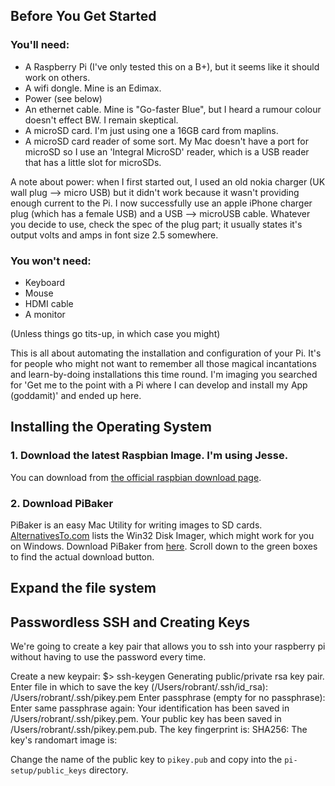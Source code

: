 ## Before You Get Started

### You'll need:

* A Raspberry Pi (I've only tested this on a B+), but it seems like it should work on others.
* A wifi dongle. Mine is an Edimax.
* Power (see below)
* An ethernet cable. Mine is "Go-faster Blue", but I heard a rumour colour doesn't effect BW. I remain skeptical.
* A microSD card. I'm just using one a 16GB card from maplins.
* A microSD card reader of some sort. My Mac doesn't have a port for microSD so I use an 'Integral MicroSD' reader, which is a USB reader that has a little slot for microSDs.

A note about power: when I first started out, I used an old nokia charger (UK wall plug --> micro USB) but it didn't work because it wasn't providing enough current to the Pi. I now successfully use an apple iPhone charger plug (which has a female USB) and a USB --> microUSB cable. Whatever you decide to use, check the spec of the plug part; it usually states it's output volts and amps in font size 2.5 somewhere.

### You won't need:

* Keyboard
* Mouse
* HDMI cable
* A monitor

(Unless things go tits-up, in which case you might)

This is all about automating the installation and configuration of your Pi. It's for people who might not want to remember all those magical incantations and learn-by-doing installations this time round. I'm imaging you searched for 'Get me to the point with a Pi where I can develop and install my App (goddamit)' and ended up here.

## Installing the Operating System

### 1. Download the latest Raspbian Image. I'm using Jesse.

You can download from [the official raspbian download page](https://www.raspberrypi.org/downloads/raspbian/).


### 2. Download PiBaker
PiBaker is an easy Mac Utility for writing images to SD cards. [AlternativesTo.com](http://alternativeto.net/software/applepi-baker/about/) lists the Win32 Disk Imager, which might work for you on Windows. Download PiBaker from [here](http://www.tweaking4all.com/software/macosx-software/macosx-apple-pi-baker/). Scroll down to the green boxes to find the actual download button.

## Expand the file system



## Passwordless SSH and Creating Keys

We're going to create a key pair that allows you to ssh into your raspberry pi without having to
use the password every time. 

Create a new keypair:
	$> ssh-keygen
	Generating public/private rsa key pair.
	Enter file in which to save the key (/Users/robrant/.ssh/id_rsa): /Users/robrant/.ssh/pikey.pem
	Enter passphrase (empty for no passphrase): 
	Enter same passphrase again: 
	Your identification has been saved in /Users/robrant/.ssh/pikey.pem.
	Your public key has been saved in /Users/robrant/.ssh/pikey.pem.pub.
	The key fingerprint is:
	SHA256:<my sha was in here>
	The key's randomart image is:
 	
Change the name of the public key to `pikey.pub` and copy into the `pi-setup/public_keys` directory.
